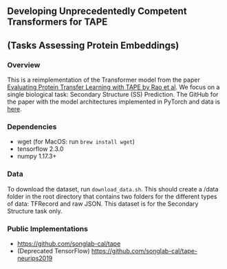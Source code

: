 ## Developing Unprecedentedly Competent Transformers for TAPE 
(Tasks Assessing Protein Embeddings)
---

### Overview

This is a reimplementation of the Transformer model from the paper [Evaluating Protein Transfer Learning with TAPE by Rao et al](https://arxiv.org/pdf/1906.08230.pdf). We focus on a single biological task: Secondary Structure (SS) Prediction. The GitHub for the paper with the model architectures implemented in PyTorch and data is [here](https://github.com/songlab-cal/tape). 

### Dependencies

- wget (for MacOS: run `brew install wget`)
- tensorflow 2.3.0
- numpy 1.17.3+

### Data

To download the dataset, run `download_data.sh`. This should create a /data folder in the root directory that contains two folders for the different types of data: TFRecord and raw JSON. This dataset is for the Secondary Structure task only.

### Public Implementations

- https://github.com/songlab-cal/tape
- (Deprecated TensorFlow) https://github.com/songlab-cal/tape-neurips2019
